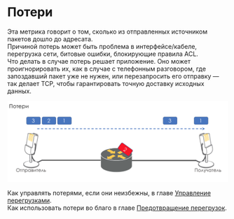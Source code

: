 # Потери

Эта метрика говорит о том, сколько из отправленных источником пакетов дошло до адресата.  
Причиной потерь может быть проблема в интерфейсе/кабеле, перегрузка сети, битовые ошибки, блокирующие правила ACL.  
Что делать в случае потерь решает приложение. Оно может проигнорировать их, как в случае с телефонным разговором, где запоздавший пакет уже не нужен, или перезапросить его отправку — так делает TCP, чтобы гарантировать точную доставку исходных данных.  


![](../../.gitbook/assets/image%20%2821%29.png)

Как управлять потерями, если они неизбежны, в главе [Управление перегрузками](http://linkmeup.ru/uploads/sdsm-15-qos.html#MANAGEMENT).  
Как использовать потери во благо в главе [Предотвращение перегрузок](http://linkmeup.ru/uploads/sdsm-15-qos.html#AVOIDANCE).



